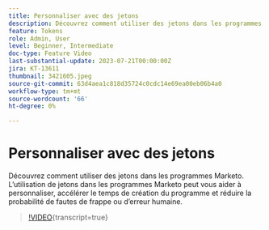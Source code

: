 ```yaml
---
title: Personnaliser avec des jetons
description: Découvrez comment utiliser des jetons dans les programmes Marketo. L’utilisation de jetons dans les programmes Marketo peut vous aider à personnaliser, accélérer le temps de création du programme et réduire la probabilité de fautes de frappe ou d’erreur humaine.
feature: Tokens
role: Admin, User
level: Beginner, Intermediate
doc-type: Feature Video
last-substantial-update: 2023-07-21T00:00:00Z
jira: KT-13611
thumbnail: 3421605.jpeg
source-git-commit: 63d4aea1c818d35724c0cdc14e69ea00eb06b4a0
workflow-type: tm+mt
source-wordcount: '66'
ht-degree: 0%

---
```



# Personnaliser avec des jetons

Découvrez comment utiliser des jetons dans les programmes Marketo. L’utilisation de jetons dans les programmes Marketo peut vous aider à personnaliser, accélérer le temps de création du programme et réduire la probabilité de fautes de frappe ou d’erreur humaine.

>[!VIDEO](https://video.tv.adobe.com/v/3421605/?learn=on){transcript=true}
